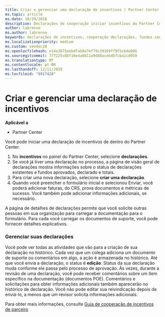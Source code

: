 ```yaml
---
title: Criar e gerenciar uma declaração de incentivos | Partner Center
ms.topic: article
ms.date: 10/29/2018
description: Declarações de cooperação iniciar incentivos do Partner Center. Você pode ver todas as atividades que vão para a criação de sua declaração no histórico.
author: labrenne
ms.author: labrenne
keywords: declarações de incentivos, cooperação declarações, fundos cooperativos
ms.localizationpriority: medium
ms.custom: seodec18
ms.openlocfilehash: e14a3875eebdfab8e7ef79c29169ff9f5cbde086
ms.sourcegitcommit: 777225c8bf16e4a8811a9d88aceb45fcba1cd959
ms.translationtype: MT
ms.contentlocale: pt-BR
ms.lasthandoff: 12/11/2018
ms.locfileid: "8917428"
---
```

# <a name="create-and-manage-an-incentives-claim"></a>Criar e gerenciar uma declaração de incentivos

**Aplicável a**
- Partner Center

Você pode iniciar uma declaração de incentivos de dentro do Partner Center. 

1. No **incentivos** no painel do Partner Center, selecione **declarações**.
2.  Se você já tiver uma declaração no processo, a página de visão geral de declarações mostra informações sobre o status de declarações existentes e fundos aprovados, declarado e totais.
3.  Para criar uma nova declaração, selecione **criar uma declaração**.
4.  Quando você preencher o formulário inicial e selecionou Enviar, você poderá adicionar faturas, do CRS, prova documentos e métricas de sucesso. Você também pode adicionar informações adicionais, se necessário.

A página de detalhes de declarações permite que você solicite outras pessoas em sua organização para carregar a documentação para o formulário. Para cada você carregar os documentos de suporte, você pode fornecer detalhes explicativos. 

### <a name="manage-your-claims"></a>Gerenciar suas declarações

Você pode ver todas as atividades que vão para a criação de sua declaração no histórico. Cada vez que um colega adiciona um documento de suporte ou comentários em algo, a ação é armazenada no histórico. Até que você envia a declaração, o status é **edição**. Status da sua declaração muda conforme ele passa pelo processo de aprovação. Às vezes, durante a revisão de uma declaração, você pode receber comentários sobre um item específico na documentação (documentos POE). Comentários e solicitações para obter informações adicionais também aparecerão no histórico de declaração. Você não pode editar sua reivindicação depois de enviá-lo, a menos que um revisor solicita informações adicionais.

Para obter mais informações, consulte [Guia de cooperação de incentivos de parceiro](https://assets.microsoft.com/coop-guidebook.pdf)
